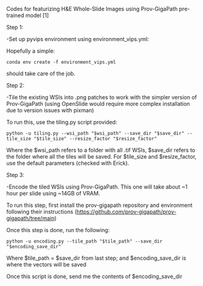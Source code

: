 

Codes for featurizing H&E Whole-Slide Images using Prov-GigaPath pre-trained model [1]


Step 1:

-Set up pyvips environment using environment_vips.yml:

  Hopefully a simple:
  
    conda env create -f environment_vips.yml
  
  should take care of the job.

Step 2:

-Tile the existing WSIs into .png patches to work with the simpler version of Prov-GigaPath (using OpenSlide would require more complex installation due to version issues with pixman)

  To run this, use the tiling.py script provided:

    python -u tiling.py --wsi_path "$wsi_path" --save_dir "$save_dir" --tile_size "$tile_size" --resize_factor "$resize_factor"

  Where the $wsi_path refers to a folder with all .tif WSIs, $save_dir refers to the folder where all the tiles will be saved. For $tile_size and $resize_factor, use the default parameters (checked with Erick).


Step 3:

-Encode the tiled WSIs using Prov-GigaPath. This one will take about ~1 hour per slide using ~14GB of VRAM. 

  To run this step, first install the prov-gigapath repository and environment following their instructions (https://github.com/prov-gigapath/prov-gigapath/tree/main)

  Once this step is done, run the following:

    python -u encoding.py --tile_path "$tile_path" --save_dir "$encoding_save_dir"

  Where $tile_path = $save_dir from last step; and $encoding_save_dir is where the vectors will be saved


Once this script is done, send me the contents of $encoding_save_dir


  

